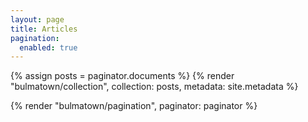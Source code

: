 ```yaml
---
layout: page
title: Articles
pagination:
  enabled: true
---
```


{% assign posts = paginator.documents %}
{% render "bulmatown/collection", collection: posts, metadata: site.metadata %}

{% render "bulmatown/pagination", paginator: paginator %}
